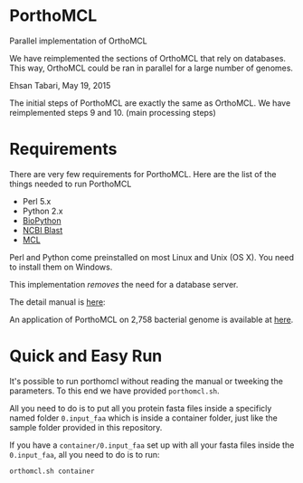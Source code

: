 # PorthoMCL
Parallel implementation of OrthoMCL


We have reimplemented the sections of OrthoMCL that rely on databases. This way, OrthoMCL could be ran in parallel for a large number of genomes.

Ehsan Tabari, May 19, 2015

The initial steps of PorthoMCL are exactly the same as OrthoMCL.
We have reimplemented steps 9 and 10. (main processing steps)

# Requirements

There are very few requirements for PorthoMCL. Here are the list of the things needed to run PorthoMCL

- Perl 5.x
- Python 2.x
- [BioPython](http://biopython.org/wiki/Download)
- [NCBI Blast](http://blast.ncbi.nlm.nih.gov/Blast.cgi?PAGE_TYPE=BlastDocs&DOC_TYPE=Download)
- [MCL](http://www.micans.org/mcl/sec_description1.html)

Perl and Python come preinstalled on most Linux and Unix (OS X). You need to install them on Windows. 

This implementation *removes* the need for a database server.

The detail manual is [here](MANUAL.md):

An application of PorthoMCL on 2,758 bacterial genome is available at [here](http://bioinfo.uncc.edu/ehsan.tabari/porthomcl/).

# Quick and Easy Run

It's possible to run porthomcl without reading the manual or tweeking the parameters. To this end we have provided `porthomcl.sh`.

All you need to do is to put all you protein fasta files inside a specificly named folder `0.input_faa` which is inside a container folder, just like the sample folder provided in this repository.

If you have a `container/0.input_faa` set up with all your fasta files inside the `0.input_faa`, all you need to do is to run:

```bash
orthomcl.sh container
```


